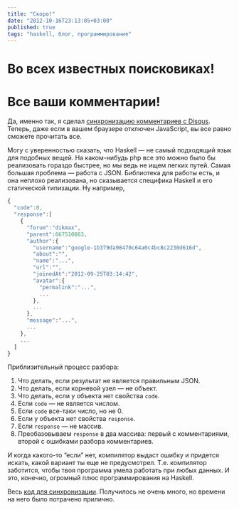 ```yaml
---
title: "Скоро!"
date: "2012-10-16T23:13:05+03:00"
published: true
tags: "haskell, блог, программирование"
---
```


# Во всех известных поисковиках!

# Все ваши комментарии!

Да, именно так, я сделал [синхронизацию комментариев с Disqus](http://help.disqus.com/customer/portal/articles/472125-data-synchronization). Теперь, даже если в вашем браузере отключен JavaScript, вы все равно сможете прочитать все.

Могу с уверенностью сказать, что Haskell — не самый подходящий язык для подобных вещей. На каком-нибудь php все это можно было бы реализовать гораздо быстрее, но мы ведь не ищем легких путей. Самая большая проблема — работа с JSON. Библиотека для работы есть, и она неплохо реализована, но сказывается специфика Haskell и его статической типизации.  Ну например,

~~~~~javascript
{
  "code":0,
  "response":[
    {
      "forum":"dikmax",
      "parent":667510883,
      "author":{
        "username":"google-1b379da98470c64a0c4bc8c2230d616d",
        "about":"",
        "name":"...",
        "url":"",
        "joinedAt":"2012-09-25T03:14:42",
        "avatar":{
          "permalink":"...",
          ...
        },
        ...
      },
      "message":"...",
      ...
    },
    ...
  ]
}
~~~~~

Приблизительный процесс разбора:

1. Что делать, если результат не является правильным JSON.
2. Что делать, если корневой узел — не объект.
3. Что делать, если у объекта нет свойства `code`.
4. Если `code` — не является числом.
5. Если `code` все-таки число, но не 0.
6. Если у объекта нет свойства `response`.
7. Если `response` — не массив.
8. Преобазовываем `response` в два массива: первый с комментариями, второй с ошибками разбора комментариев.

И когда какого-то “если” нет, компилятор выдаст ошибку и придется искать, какой вариант ты еще не предусмотрел. Т.е. компилятор заботится, чтобы твоя программа умела работать при любых данных. И это, конечно, огромный плюс программирования на Haskell.

Весь [код для синхронизации](https://github.com/dikmax/haskell-blog/blob/master/src/DisqusSync.hs). Получилось не очень много, но времени на него было потрачено прилично.

